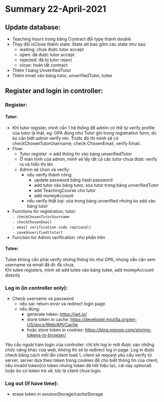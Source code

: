<!DOCTYPE html>
<html>

<head>
  <meta charset="utf-8">
  <meta name="viewport" content="width=device-width, initial-scale=1.0">
  <title>22-April</title>
  <link rel="stylesheet" href="https://stackedit.io/style.css" />
</head>

<body class="stackedit">
  <div class="stackedit__html"><h1 id="summary-22-april-2021">Summary 22-April-2021</h1>
<h2 id="update-database">Update database:</h2>
<ul>
<li>Teaching hours trong bảng Contract đổi type thành double</li>
<li>Thay đổi isClose thành state: State att bao gồm các state như sau:
<ul>
<li>waiting: chưa được tutor accept</li>
<li>open: đã được tutor accept</li>
<li>rejected: đã bị tutor reject</li>
<li>close: hoàn tất contract</li>
</ul>
</li>
<li>Thêm 1 bảng UnverifiedTutor</li>
<li>Thêm email vào bảng tutor, unverifiedTutor, tutee</li>
</ul>
<h2 id="register-and-login-in-controller">Register and login in controller:</h2>
<h3 id="register">Register:</h3>
<h4 id="tutor">Tutor:</h4>
<ul>
<li>Khi tutor register, mình cần 1 hệ thống để admin có thể tự verify profile của tutor là thật, eg: GPA đúng như Tutor ghi trong registration form, dù ko cần biết admin verify ntn. Trước đó thì mình sẽ có checkChosenTutorUsername, check ChosenEmail, verify Email.</li>
<li>Flow:
<ul>
<li>Tutor register -&gt; add thông tin vào bảng unverifiedTutor</li>
<li>Ở màn hình của admin, mình sẽ lấy tất cả các tutor chưa được verify ra và hiển thị lên</li>
<li>Admin sẽ chọn và verify:
<ul>
<li>nếu verify thành công:
<ul>
<li>update password bằng hash password</li>
<li>add tutor vào bảng tutor, xóa tutor trong bảng unverifiedTutor</li>
<li>add TeachingCourse cho tutor</li>
<li>add moneyAccount</li>
</ul>
</li>
<li>nếu verify thất bại: xóa trong bảng unverified nhưng ko add vào bảng tutor</li>
</ul>
</li>
</ul>
</li>
<li>Functions for registration, tutor:<br>
<code>- checkChosenTutorUsername</code><br>
<code>- checkChosenEmail</code><br>
<code>- email verification code (optional)</code><br>
<code>- saveUnverified(tutor)</code></li>
<li>Function for Admin verification: như phần trên</li>
</ul>
<h4 id="tutee">Tutee:</h4>
<p>Tutee không cần phải verify những thông tin như GPA, nhưng vẫn cần xem username và email đã đc đk chưa,<br>
Khi tutee registers, mình sẽ add tutee vào bảng tutee, add moneyAccount directly</p>
<h3 id="log-in-in-controller-only">Log in (in controller only):</h3>
<ul>
<li>Check username và password
<ul>
<li>nếu sai: return error và redirect login page</li>
<li>nếu đúng:
<ul>
<li>generate token: <a href="https://jwt.io/">https://jwt.io/</a></li>
<li>store token in cache: <a href="https://developer.mozilla.org/en-US/docs/Web/API/Cache">https://developer.mozilla.org/en-US/docs/Web/API/Cache</a></li>
<li>hoặc store token in cookies: <a href="https://blog.ropnop.com/storing-tokens-in-browser/">https://blog.ropnop.com/storing-tokens-in-browser/</a></li>
</ul>
</li>
</ul>
</li>
</ul>
<p>Yêu cầu ngoài hàm login của controller: chỉ khi log in mới được vào những chức năng khác của web, không thì sẽ bị redirect log in page. Log in được check bằng cách mỗi lần client load 1, client sẽ request yêu cầu verify từ server, server dựa theo token trong cookies để cho biết thông tin của client, nếu invalid token(có token nhưng token đã hết hiệu lực, cái này optional) hoặc ko có token trả về, tức là client chưa login.</p>
<h3 id="log-out-if-have-time">Log out (if have time):</h3>
<ul>
<li>erase token in sessionStorage/cacheStorage</li>
</ul>
</div>
</body>

</html>
